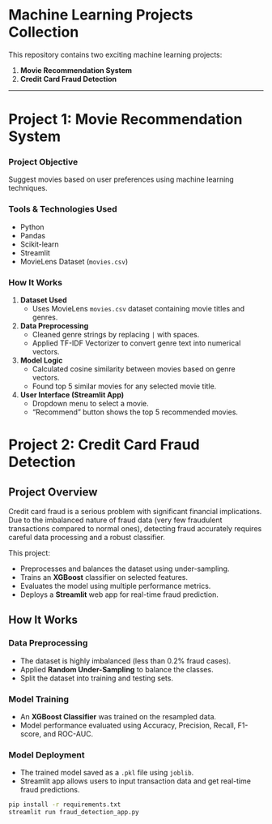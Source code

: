 # Machine Learning Projects Collection

This repository contains two exciting machine learning projects:

1. **Movie Recommendation System**  
2. **Credit Card Fraud Detection**

---

# Project 1: Movie Recommendation System

### Project Objective

Suggest movies based on user preferences using machine learning techniques.

### Tools & Technologies Used

- Python  
- Pandas  
- Scikit-learn  
- Streamlit  
- MovieLens Dataset (`movies.csv`)

### How It Works

1. **Dataset Used**  
   - Uses MovieLens `movies.csv` dataset containing movie titles and genres.  
2. **Data Preprocessing**  
   - Cleaned genre strings by replacing `|` with spaces.  
   - Applied TF-IDF Vectorizer to convert genre text into numerical vectors.  
3. **Model Logic**  
   - Calculated cosine similarity between movies based on genre vectors.  
   - Found top 5 similar movies for any selected movie title.  
4. **User Interface (Streamlit App)**  
   - Dropdown menu to select a movie.  
   - “Recommend” button shows the top 5 recommended movies.

# Project 2: Credit Card Fraud Detection

## Project Overview

Credit card fraud is a serious problem with significant financial implications. Due to the imbalanced nature of fraud data (very few fraudulent transactions compared to normal ones), detecting fraud accurately requires careful data processing and a robust classifier.

This project:

- Preprocesses and balances the dataset using under-sampling.
- Trains an **XGBoost** classifier on selected features.
- Evaluates the model using multiple performance metrics.
- Deploys a **Streamlit** web app for real-time fraud prediction.

## How It Works

### Data Preprocessing

- The dataset is highly imbalanced (less than 0.2% fraud cases).
- Applied **Random Under-Sampling** to balance the classes.
- Split the dataset into training and testing sets.

### Model Training

- An **XGBoost Classifier** was trained on the resampled data.
- Model performance evaluated using Accuracy, Precision, Recall, F1-score, and ROC-AUC.

### Model Deployment

- The trained model saved as a `.pkl` file using `joblib`.
- Streamlit app allows users to input transaction data and get real-time fraud predictions.


```bash
pip install -r requirements.txt
streamlit run fraud_detection_app.py

